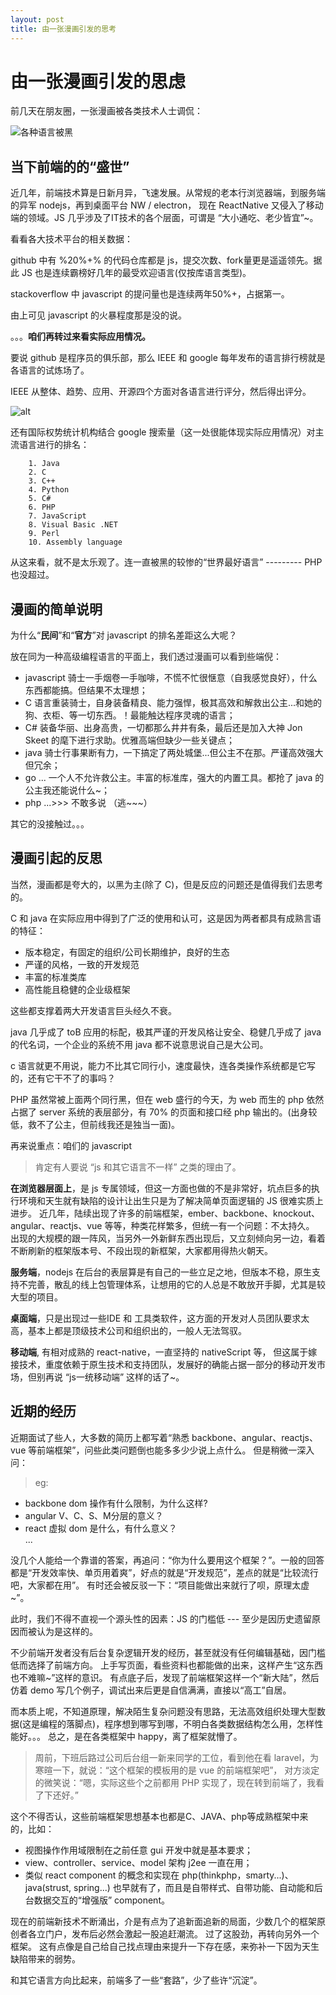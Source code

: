 ```yaml
---
layout: post
title: 由一张漫画引发的思考
---
```


# 由一张漫画引发的思虑

前几天在朋友圈，一张漫画被各类技术人士调侃：

![各种语言被黑](/img/WechatIMG131.jpeg)

## 当下前端的的“盛世”

近几年，前端技术算是日新月异，飞速发展。从常规的老本行浏览器端，到服务端的异军 nodejs，再到桌面平台 NW / electron，
现在 ReactNative 又侵入了移动端的领域。JS 几乎涉及了IT技术的各个层面，可谓是 “大小通吃、老少皆宜”~。

看看各大技术平台的相关数据：

github 中有 %20%+% 的代码仓库都是 js，提交次数、fork量更是遥遥领先。据此 JS 也是连续霸榜好几年的最受欢迎语言(仅按库语言类型)。

stackoverflow 中 javascript 的提问量也是连续两年50%+，占据第一。

由上可见 javascript 的火暴程度那是没的说。

。。。**咱们再转过来看实际应用情况。**

要说 github 是程序员的俱乐部，那么 IEEE 和 google 每年发布的语言排行榜就是各语言的试炼场了。

IEEE 从整体、趋势、应用、开源四个方面对各语言进行评分，然后得出评分。

![alt](/img/js_think/1.png)

还有国际权势统计机构结合 google 搜索量（这一处很能体现实际应用情况）对主流语言进行的排名：

~~~
    1. Java
    2. C
    3. C++
    4. Python
    5. C#
    6. PHP
    7. JavaScript
    8. Visual Basic .NET
    9. Perl
    10. Assembly language
~~~

从这来看，就不是太乐观了。连一直被黑的较惨的“世界最好语言” --------- PHP 也没超过。

## 漫画的简单说明

为什么“**民间**”和“**官方**”对 javascript 的排名差距这么大呢？

放在同为一种高级编程语言的平面上，我们透过漫画可以看到些端倪：

> 
* javascript 骑士一手烟卷一手咖啡，不慌不忙很惬意（自我感觉良好），什么东西都能搞。但结果不太理想；
* C 语言重装骑士，自身装备精良、能力强悍，极其高效和解救出公主...和她的狗、衣柜、等一切东西。！最能触达程序灵魂的语言；
* C# 装备华丽、出身高贵，一切都那么井井有条，最后还是加入大神 Jon Skeet 的麾下进行求助。优雅高端但缺少一些关键点；
* java 骑士行事果断有力，一下搞定了两处城堡...但公主不在那。严谨高效强大但冗余；
* go ... 一个人不允许救公主。丰富的标准库，强大的内置工具。都抢了 java 的公主我还能说什么~；
* php ...>>> 不敢多说 （逃~~~）

其它的没接触过。。。

## 漫画引起的反思

当然，漫画都是夸大的，以黑为主(除了 C)，但是反应的问题还是值得我们去思考的。

C 和 java 在实际应用中得到了广泛的使用和认可，这是因为两者都具有成熟言语的特征：

* 版本稳定，有固定的组织/公司长期维护，良好的生态
* 严谨的风格，一致的开发规范
* 丰富的标准类库
* 高性能且稳健的企业级框架

这些都支撑着两大开发语言巨头经久不衰。

java 几乎成了 toB 应用的标配，极其严谨的开发风格让安全、稳健几乎成了 java 的代名词，一个企业的系统不用 java 都不说意思说自己是大公司。

c 语言就更不用说，能力不比其它同行小，速度最快，连各类操作系统都是它写的，还有它干不了的事吗？

PHP 虽然常被上面两个同行黑，但在 web 盛行的今天，为 web 而生的 php 依然占据了 server 系统的表层部分，有 70% 的页面和接口经 php 输出的。(出身较低，救不了公主，但前线我还是独当一面)。

再来说重点：咱们的 javascript

> 肯定有人要说 “js 和其它语言不一样” 之类的理由了。 

**在浏览器层面上**，是 js 专属领域，但这一方面也做的不是非常好，坑点巨多的执行环境和天生就有缺陷的设计让出生只是为了解决简单页面逻辑的 JS 很难实质上进步。
近几年，陆续出现了许多的前端框架，ember、backbone、knockout、angular、reactjs、vue 等等，种类花样繁多，但统一有一个问题：不太持久。
出现的大规模的跟一阵风，当另外一外新鲜东西出现后，又立刻倾向另一边，看着不断刷新的框架版本号、不段出现的新框架，大家都用得热火朝天。

**服务端**，nodejs 在后台的表层算是有自己的一些立足之地，但版本不稳，原生支持不完善，散乱的线上包管理体系，让想用的它的人总是不敢放开手脚，尤其是较大型的项目。

**桌面端**，只是出现过一些IDE 和 工具类软件，这方面的开发对人员团队要求太高，基本上都是顶级技术公司和组织出的，一般人无法驾驭。

**移动端**, 有相对成熟的 react-native，一直坚持的 nativeScript 等，
但这属于嫁接技术，重度依赖于原生技术和支持团队，发展好的确能占据一部分的移动开发市场，但别再说 “js一统移动端” 这样的话了~。 

## 近期的经历

近期面试了些人，大多数的简历上都写着“熟悉 backbone、angular、reactjs、vue 等前端框架”，问些此类问题倒也能多多少少说上点什么。
但是稍微一深入问：

> eg:
* backbone dom 操作有什么限制，为什么这样?  
* angular V、C、S、M分层的意义？  
* react 虚拟 dom 是什么，有什么意义？  
...

没几个人能给一个靠谱的答案，再追问：“你为什么要用这个框架？”。一般的回答都是“开发效率快、单页用着爽”，好点的就是“开发规范”，差点的就是“比较流行吧，大家都在用”。
有时还会被反驳一下：“项目能做出来就行了呗，原理太虚~”。

此时，我们不得不直视一个源头性的因素：JS 的门槛低 --- 至少是因历史遗留原因而被认为是这样的。

不少前端开发者没有后台复杂逻辑开发的经历，甚至就没有任何编辑基础，因门槛低而选择了前端方向。
上手写页面，看些资料也都能做的出来，这样产生“这东西也不难嘛~”这样的意识。
有点底子后，发现了前端框架这样一个“新大陆”，然后仿着 demo 写几个例子，调试出来后更是自信满满，直接以“高工”自居。

而本质上呢，不知道原理，解决陌生复杂问题没有思路，无法高效组织处理大型数据(这是编程的落脚点)，程序想到哪写到哪，不明白各类数据结构怎么用，怎样性能好。。。
总之，是在各类框架中 happy，离了框架就懵了。

> 周前，下班后路过公司后台组一新来同学的工位，看到他在看 laravel，为寒暄一下，就说：“这个框架的模板用的是 vue 的前端框架吧”，
对方淡定的微笑说：“嗯，实际这些个之前都用 PHP 实现了，现在转到前端了，我看了下还好。”

这个不得否认，这些前端框架思想基本也都是C、JAVA、php等成熟框架中来的，比如：

* 视图操作作用域限制在之前任意 gui 开发中就是基本要求；
* view、controller、service、model 架构 j2ee 一直在用；
* 类似 react component 的概念和实现在 php(thinkphp，smarty...)、java(strust, spring...) 也早就有了，而且是自带样式、自带功能、自动能和后台数据交互的“增强版” component。

现在的前端新技术不断涌出，介是有点为了追新面追新的局面，少数几个的框架原创者各立门户，发布后必然会激起一股追赶潮流。
过了这股劲，再转向另外一个框架。
这有点像是自己给自己找点理由来提升一下存在感，来弥补一下因为天生缺陷带来的弱势。

和其它语言方向比起来，前端多了一些“套路”，少了些许“沉淀”。
